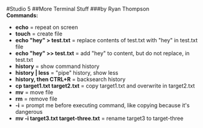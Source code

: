 #Studio 5
##More Terminal Stuff
###by Ryan Thompson  
**Commands:**  

- **echo** = repeat on screen 
- **touch** = create file
- **echo "hey" > test.txt** = replace contents of test.txt with "hey" in test.txt file  
- **echo "hey" >> test.txt** = add "hey" to content, but do not replace, in test.txt  
- **history** = show command history  
- **history | less** = "pipe" history, show less  
- **history, then CTRL+R** = backsearch history  
- **cp target1.txt target2.txt** = copy target1.txt and overwrite in target2.txt  
- **mv** = move file  
- **rm** = remove file  
- **-i** = prompt me before executing command, like copying because it's dangerous  
- **mv -i target3.txt target-three.txt** = rename target3 to target-three  

